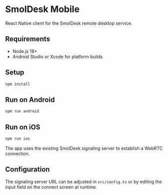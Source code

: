 # SmolDesk Mobile

React Native client for the SmolDesk remote desktop service.

## Requirements
- Node.js 18+
- Android Studio or Xcode for platform builds

## Setup
```bash
npm install
```

## Run on Android
```bash
npm run android
```

## Run on iOS
```bash
npm run ios
```

The app uses the existing SmolDesk signaling server to establish a WebRTC connection.

## Configuration
The signaling server URL can be adjusted in `src/config.ts` or by editing the input field on the connect screen at runtime.
